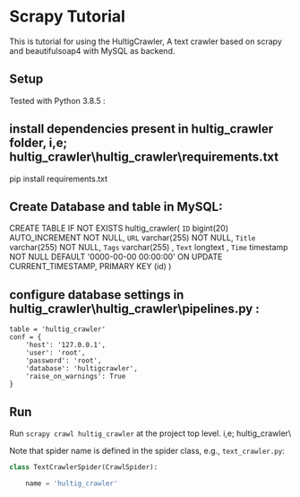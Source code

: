 # Scrapy Tutorial

This is tutorial for using the HultigCrawler, A text crawler based on scrapy and beautifulsoap4 with MySQL as backend.



## Setup
Tested with Python 3.8.5 :

## install dependencies present in hultig_crawler folder, i,e; hultig_crawler\hultig_crawler\requirements.txt
pip install requirements.txt

## Create Database and table in MySQL:

CREATE TABLE IF NOT EXISTS hultig_crawler(
	`ID` bigint(20) AUTO_INCREMENT NOT NULL,
	`URL` varchar(255) NOT NULL,
	`Title` varchar(255) NOT NULL,
	`Tags` varchar(255) ,
	`Text` longtext ,
    `Time` timestamp NOT NULL DEFAULT '0000-00-00 00:00:00' ON UPDATE CURRENT_TIMESTAMP,
	PRIMARY KEY (id)
    )

## configure database settings in hultig_crawler\hultig_crawler\pipelines.py :
    
    table = 'hultig_crawler'
    conf = {
        'host': '127.0.0.1',
        'user': 'root',
        'password': 'root',
        'database': 'hultigcrawler',
        'raise_on_warnings': True
    }

## Run

Run `scrapy crawl hultig_crawler` at the project top level. i,e; hultig_crawler\

Note that spider name is defined in the spider class, e.g., `text_crawler.py`:
```python
class TextCrawlerSpider(CrawlSpider):

    name = 'hultig_crawler'
```

